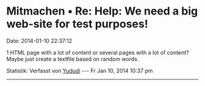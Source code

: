 Mitmachen • Re: Help: We need a big web-site for test purposes!
===============================================================

Date: 2014-01-10 22:37:12

1 HTML page with a lot of content or several pages with a lot of
content?\
Maybe just create a textfile based on random words.

Statistik: Verfasst von
[Yududi](http://forum.yacy-websuche.de/memberlist.php?mode=viewprofile&u=9077)
--- Fr Jan 10, 2014 10:37 pm

------------------------------------------------------------------------
